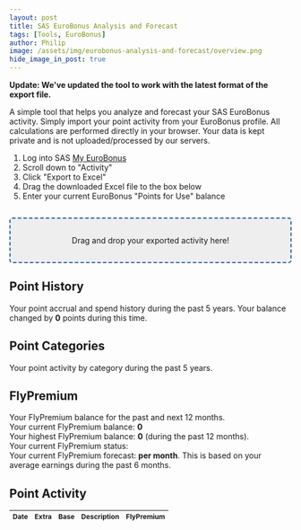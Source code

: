 ```yaml
---
layout: post
title: SAS EuroBonus Analysis and Forecast
tags: [Tools, EuroBonus]
author: Philip
image: /assets/img/eurobonus-analysis-and-forecast/overview.png
hide_image_in_post: true
---
```


**Update: We've updated the tool to work with the latest format of the export file.**

A simple tool that helps you analyze and forecast your SAS EuroBonus activity. Simply import your point activity from your EuroBonus profile. All calculations are performed directly in your browser. Your data is kept private and is not uploaded/processed by our servers.

1. Log into SAS [My EuroBonus](https://www.sas.se/en/profile/#/profile?userAction=Eurobonus)
2. Scroll down to "Activity"
3. Click "Export to Excel"
4. Drag the downloaded Excel file to the box below
5. Enter your current EuroBonus "Points for Use" balance

<div id="dropzone">
  Drag and drop your exported activity here!
</div>

## Point History
Your point accrual and spend history during the past 5 years.
Your balance changed by <b><span id="delta">0</span></b> points during this time.
<canvas id="pointsChart" width="400" height="100"></canvas>

## Point Categories
Your point activity by category during the past 5 years.
<canvas id="categoriesChart" width="400" height="100"></canvas>

## FlyPremium
Your FlyPremium balance for the past and next 12 months.   
Your current FlyPremium balance: <b><span id="flypremiumBalance">0</span></b>  
Your highest FlyPremium balance: <b><span id="flypremiumHighest">0</span></b> (during the past 12 months).  
Your current FlyPremium status: <b><span id="flypremiumStatus"></span></b>  
Your current FlyPremium forecast: <b><span id="flypremiumForecast"></span> per month</b>. This is based on your average earnings during the past 6 months.

<canvas id="flypremiumChart" width="400" height="100"></canvas>

## Point Activity
<table id="log">
  <thead>
    <tr>
      <th>Date</th>
      <th>Extra</th>
      <th>Base</th>
      <th>Description</th>
      <th>FlyPremium</th>
    </tr>
  </thead>
  <tbody>
  </tbody>
</table>

<script src="https://cdnjs.cloudflare.com/ajax/libs/xlsx/0.16.9/jszip.js"></script>
<script src="https://cdnjs.cloudflare.com/ajax/libs/xlsx/0.16.9/xlsx.js"></script>
<script src="https://cdnjs.cloudflare.com/ajax/libs/Chart.js/2.9.3/Chart.bundle.min.js"></script>
<script src="https://cdnjs.cloudflare.com/ajax/libs/moment.js/2.24.0/moment-with-locales.min.js"></script>
<script src="/assets/js/eurobonus.v2.js"></script>

<style>
  #dropzone {
    margin-top: 30px;
    border: 2px dashed #2e5c8a;
    border-radius: 5px;
    background: #eee;
    padding: 30px 10px;
    text-align: center;
  }
  #log {
    font-size: 9pt;
    margin-top: 10px;
    text-align: left;
  }
</style>
